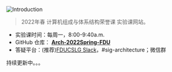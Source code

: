 ![Introduction](https://github.com/FDUCSLG/ICS-2021Spring-FDU/blob/master/doc/src/asset/banner.svg)

> 2022年春 计算机组成与体系结构荣誉课 实验课网站。



- 实验课时间：每周一，8:00-9:40a.m.
- GitHub 仓库： **[ Arch-2022Spring-FDU](https://github.com/FDUCSLG/Arch-2022Spring-FDU)**
- 答疑平台：(推荐)[FDUCSLG Slack](https://fducslg.slack.com/)，#sig-architecture；微信群



持续更新中。。。